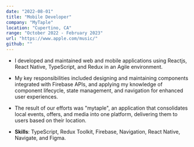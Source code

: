 ```yaml
---
date: "2022-08-01"
title: "Mobile Developer"
company: "MyTaple"
location: "Cupertino, CA"
range: "October 2022 - February 2023"
url: "https://www.apple.com/music/"
github: ""
---
```


- I developed and maintained web and mobile applications using Reactjs, React Native, TypeScript, and Redux in an Agile environment.

- My key responsibilities included designing and maintaining components integrated with Firebase APIs, and applying my knowledge of component lifecycle, state management, and navigation for enhanced user experiences.

- The result of our efforts was "mytaple", an application that consolidates local events, offers, and media into one platform, delivering them to users based on their location.

- **Skills**: TypeScript, Redux Toolkit, Firebase, Navigation, React Native, Navigate, and Figma.

<!-- - Developed and maintained web and mobile applications using React, React Native, JavaScript, TypeScript, and Redux.
- Designed, implemented, and maintained custom components integrated with Firebase APIs.
- Worked as a team player in an Agile development environment.
- Utilized component lifecycle, state management, and navigation to create high-quality user experiences on both web and mobile platforms. -->
